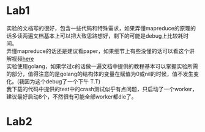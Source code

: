 # Lab1
实验的文档写的很好，包含一些代码和特殊需求，如果弄懂mapreduce的原理的话多读两遍文档基本上可以把大致思路想好，剩下的可能是debug上比较耗时间。\
弄懂mapreduce的话还是建议看paper，如果细节上有些没懂的话可以看这个讲解视频[here](https://www.bilibili.com/video/BV1Vb411m7go/?spm_id_from=333.880.my_history.page.click&vd_source=6843e8130f0ab21fead4e499615c57cb)\
实验使用golang，如果学过c的话做一遍文档中提供的教程基本可以掌握实验所需的部分，值得注意的是golang的结构体的变量在赋值为0或nil的时候，值不发生变化。(我因为这个debug了一个下午 T.T)\
我下载的代码中提供的test中的crash测试似乎有点问题，只启动了一个worker，建议最好启动8个，不然很有可能全部worker都die了。

# Lab2
